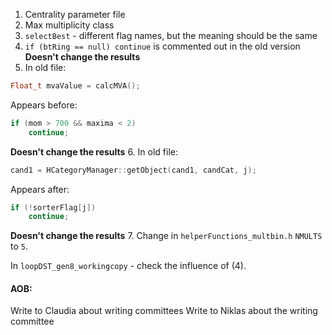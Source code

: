 1. Centrality parameter file
2. Max multiplicity class
3. `selectBest` - different flag names, but the meaning should be the same
4. `if (btRing == null) continue` is commented out in the old version
   **Doesn't change the results**
5. In old file:
```C++
Float_t mvaValue = calcMVA();
```
Appears before:
```C++
if (mom > 700 && maxima < 2)
	continue;
```
   **Doesn't change the results**
6. In old file:
   ```C++
   cand1 = HCategoryManager::getObject(cand1, candCat, j);
   ```
   Appears after:
   ```C++
   if (!sorterFlag[j])
	   continue;
   ```
**Doesn't change the results**
7. Change in `helperFunctions_multbin.h` `NMULTS` to `5`.


In `loopDST_gen8_workingcopy` - check the influence of (4).

#### AOB:
Write to Claudia about writing committees
Write to Niklas about the writing committee
